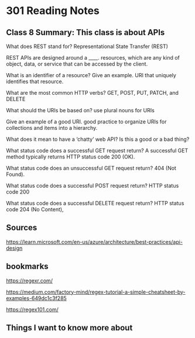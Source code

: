 # 301 Reading Notes

## Class 8 Summary: This class is about APIs

What does REST stand for?
Representational State Transfer (REST)

REST APIs are designed around a ____.
resources, which are any kind of object, data, or service that can be accessed by the client.

What is an identifier of a resource? Give an example.
URI that uniquely identifies that resource.

What are the most common HTTP verbs?
GET, POST, PUT, PATCH, and DELETE

What should the URIs be based on?
use plural nouns for URIs

Give an example of a good URI.
 good practice to organize URIs for collections and items into a hierarchy.

What does it mean to have a ‘chatty’ web API? Is this a good or a bad thing?

What status code does a successful GET request return?
A successful GET method typically returns HTTP status code 200 (OK).

What status code does an unsuccessful GET request return?
404 (Not Found).

What status code does a successful POST request return?
HTTP status code 200

What status code does a successful DELETE request return?
HTTP status code 204 (No Content),

## Sources

<https://learn.microsoft.com/en-us/azure/architecture/best-practices/api-design>

## bookmarks
<https://regexr.com/>

<https://medium.com/factory-mind/regex-tutorial-a-simple-cheatsheet-by-examples-649dc1c3f285>

<https://regex101.com/>

## Things I want to know more about
